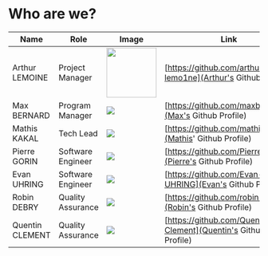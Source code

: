 # Who are we?

| Name            | Role              | Image | Link                               |
|-----------------|-------------------|-------|------------------------------------|
| Arthur LEMOINE  | Project Manager   | <img src="https://avatars.githubusercontent.com/u/91249827?v=4" width="100px">      | [https://github.com/arthur-lemo1ne](Arthur's Github Profile) |
| Max BERNARD     | Program Manager   | <img src="https://avatars.githubusercontent.com/u/80251657?v=4"> | [https://github.com/maxbernard3](Max's Github Profile) |
| Mathis KAKAL    | Tech Lead         | <img src="https://avatars.githubusercontent.com/u/114522530?v=4"> | [https://github.com/mathiskakal](Mathis' Github Profile) |
| Pierre GORIN    | Software Engineer | <img src="https://avatars.githubusercontent.com/u/91249863?v=4"> | [https://github.com/Pierre2103](Pierre's Github Profile) |
| Evan UHRING     | Software Engineer | <img src="https://avatars.githubusercontent.com/u/146000775?v=4"> | [https://github.com/Evan-UHRING](Evan's Github Profile) |
| Robin DEBRY     | Quality Assurance | <img src="https://avatars.githubusercontent.com/u/91249812?v=4"> | [https://github.com/robin-debry](Robin's Github Profile) |
| Quentin CLEMENT | Quality Assurance | <img src="https://avatars.githubusercontent.com/u/91249878?v=4"> | [https://github.com/Quentin-Clement](Quentin's Github Profile) |

